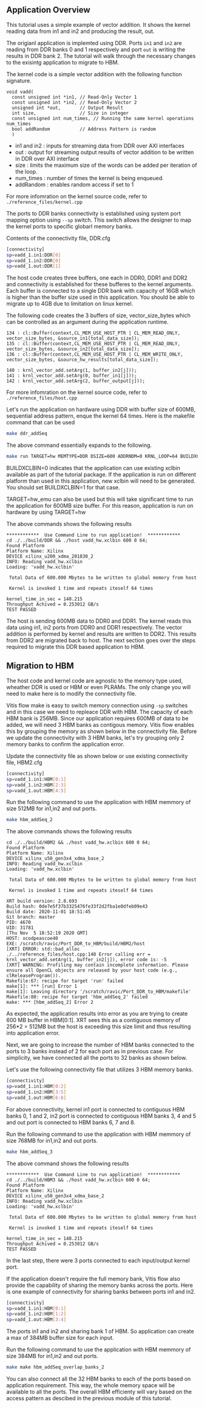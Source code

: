 ## Application Overview

This tutorial uses a simple example of vector addition. It shows the  kernel reading data from in1 and in2 and producing the result, out.

The origianl application is implemted using DDR. Ports `in1` and `in2` are reading from DDR banks 0 and 1 respectively and port `out` is writing the results in DDR bank 2. The tutorial will walk through the necessary changes to the exisintg application to migrate to HBM.

The kernel code is a simple vector addition with the following function signature. 

```
void vadd(
  const unsigned int *in1, // Read-Only Vector 1
  const unsigned int *in2, // Read-Only Vector 2
  unsigned int *out,       // Output Result
  int size,                // Size in integer
  const unsigned int num_times, // Running the same kernel operations num_times
  bool addRandom           // Address Pattern is random
  )

```
- in1 and in2 : inputs for streaming data from DDR over AXI interfaces
- out         : output for streaming output results of vector addition to be written in DDR over AXI interface
- size        : limits the maximum size of the words can be added per iteration of the loop.
- num_times   : number of times the kernel is being enqueued.
- addRandom   : enables random access if set to 1

For more infomration on the kernel source code, refer to  `./reference_files/kernel.cpp`

The ports to DDR banks connectivity is established using system port mapping option using `--sp` switch. This switch allows the designer to map the kernel ports to specific globarl memory banks. 

Contents of the connectivity file, DDR.cfg

```bash
[connectivity]
sp=vadd_1.in1:DDR[0]
sp=vadd_1.in2:DDR[0]
sp=vadd_1.out:DDR[1]
```

The host code creates three buffers, one each in DDR0, DDR1 and DDR2 and connectivity is established for these bufferes to the kernel arguments. Each buffer is connected to a single DDR bank with capacity of 16GB which is higher than the buffer size used in this application. You should be able to migrate up to 4GB due to limitation on linux kernel. 

The following code creates the 3 buffers of size, vector_size_bytes which can be controlled as an argument during the application runtime. 

```
134 : cl::Buffer(context,CL_MEM_USE_HOST_PTR | CL_MEM_READ_ONLY, vector_size_bytes, &source_in1[total_data_size]);
135 : cl::Buffer(context,CL_MEM_USE_HOST_PTR | CL_MEM_READ_ONLY, vector_size_bytes, &source_in2[total_data_size]);
136 : cl::Buffer(context,CL_MEM_USE_HOST_PTR | CL_MEM_WRITE_ONLY, vector_size_bytes, &source_hw_results[total_data_size]);
```

```
140 : krnl_vector_add.setArg(1, buffer_in2[j]));
141 : krnl_vector_add.setArg(0, buffer_in1[j]));
142 : krnl_vector_add.setArg(2, buffer_output[j]));
```

For more infomration on the kernel source code, refer to  `./reference_files/host.cpp`

Let's run the application on hardware using DDR with buffer size of 600MB, sequential address pattern, enque the kernel 64 times. Here is the makefile command that can be used 


``` bash
make ddr_addSeq
```

The above command essentially expands to the following. 

``` bash
make run TARGET=hw MEMTYPE=DDR DSIZE=600 ADDRNDM=0 KRNL_LOOP=64 BUILDXCLBIN=0
```

BUILDXCLBIN=0 indicates that the application can use existing xclbin available as part of the tutorial package. If the application is run on different platform than used in this application, new xclbin will need to be generated. You should set BUILDXCLBIN=1 for that case. 

TARGET=hw_emu can also be used but this will take significant time to run the application for 600MB size buffer. For this reason, application is run on hardware by using TARGET=hw 


The above commands shows the following results 

```
************  Use Command Line to run application!  ************
cd ./../build/DDR && ./host vadd_hw.xclbin 600 0 64;
Found Platform
Platform Name: Xilinx
DEVICE xilinx_u200_xdma_201830_2
INFO: Reading vadd_hw.xclbin
Loading: 'vadd_hw.xclbin'

 Total Data of 600.000 Mbytes to be written to global memory from host
 
 Kernel is invoked 1 time and repeats iteself 64 times 

kernel_time_in_sec = 148.215
Throughput Achived = 0.253012 GB/s
TEST PASSED
```

The host is sending 600MB data to DDR0 and DDR1. The kernel reads this data using in1, in2 ports from DDR0 and DDR1 respectively. The vector addition is performed by kernel and results are written to DDR2. This results from DDR2 are migrated back to host. The next section goes over the steps required to migrate this DDR based application to HBM.  

## Migration to HBM

The host code and kernel code are agnostic to the memory type used, wheather DDR is used or HBM or even PLRAMs. The only change you will need to make here is to modify the connectivity file. 

Vitis flow make is easy to switch memory connection using `-sp` switches and in this case we need to repleace DDR with HBM. The capacity of each HBM bank is 256MB. Since our application requires 600MB of data to be added, we will need 3 HBM banks as contigous memory. Vitis flow enables this by grouping the memory as shown below in the connectivity file. 
Before we update the connectivity with 3 HBM banks, let's try grouping only 2 memory banks to confirm the application error.  

Update the connectivity file as shown below or use existing connectivity file, HBM2.cfg

```bash
[connectivity]
sp=vadd_1.in1:HBM[0:1]
sp=vadd_1.in2:HBM[2:3]
sp=vadd_1.out:HBM[4:5]
```
Run the following command to use the application with HBM memmory of size 512MB for in1,in2 and out ports.

``` bash
make hbm_addSeq_2
```
The above commands shows the following results 

```
cd ./../build/HBM2 && ./host vadd_hw.xclbin 600 0 64;
Found Platform
Platform Name: Xilinx
DEVICE xilinx_u50_gen3x4_xdma_base_2
INFO: Reading vadd_hw.xclbin
Loading: 'vadd_hw.xclbin'

 Total Data of 600.000 Mbytes to be written to global memory from host
 
 Kernel is invoked 1 time and repeats iteself 64 times 

XRT build version: 2.8.693
Build hash: 0de7e5f37b3325476fe33f2d2fba1e0dfeb09e43
Build date: 2020-11-01 18:51:45
Git branch: master
PID: 4670
UID: 31781
[Thu Nov  5 18:52:19 2020 GMT]
HOST: xcodpeascoe40
EXE: /scratch/ravic/Port_DDR_to_HBM/build/HBM2/host
[XRT] ERROR: std::bad_alloc
./../reference_files/host.cpp:140 Error calling err = krnl_vector_add.setArg(1, buffer_in2[j]), error code is: -5
[XRT] WARNING: Profiling may contain incomplete information. Please ensure all OpenCL objects are released by your host code (e.g., clReleaseProgram()).
Makefile:67: recipe for target 'run' failed
make[1]: *** [run] Error 1
make[1]: Leaving directory '/scratch/ravic/Port_DDR_to_HBM/makefile'
Makefile:80: recipe for target 'hbm_addSeq_2' failed
make: *** [hbm_addSeq_2] Error 2
```

As expected, the application results into error as you are trying to create 600 MB buffer in HBM[0:1]. XRT sees this as a contiguous memory of 256*2 = 512MB but the host is exceeding this size limit and thus resulting into application error. 

Next, we are going to increase the number of HBM banks connected to the ports to 3 banks instead of 2 for each port as in previous case. For simplicity, we have connected all the ports to 32 banks as shown below. 

Let's use the following connectivity file that utilizes 3 HBM memory banks. 

```bash
[connectivity]
sp=vadd_1.in1:HBM[0:2]
sp=vadd_1.in2:HBM[3:5]
sp=vadd_1.out:HBM[6:8]
```

For above connectivity, kernel in1 port is connected to contiguous HBM banks 0, 1 and 2, in2 port is connected to contiguous HBM banks 3, 4 and 5 and out port is connected to HBM banks 6, 7 and 8.

Run the following command to use the application with HBM memmory of size 768MB for in1,in2 and out ports.

``` bash
make hbm_addSeq_3
```

The above command shows the following results

```
************  Use Command Line to run application!  ************
cd ./../build/HBM3 && ./host vadd_hw.xclbin 600 0 64;
Found Platform
Platform Name: Xilinx
DEVICE xilinx_u50_gen3x4_xdma_base_2
INFO: Reading vadd_hw.xclbin
Loading: 'vadd_hw.xclbin'

 Total Data of 600.000 Mbytes to be written to global memory from host
 
 Kernel is invoked 1 time and repeats iteself 64 times 

kernel_time_in_sec = 148.215
Throughput Achived = 0.253012 GB/s
TEST PASSED
```

In the last step, there were 3 ports connected to each input/output kernel port. 


If the application doesn't require the full memory bank, Vitis flow also provide the capability of sharing the memory banks across the ports. Here is one example of connectivity for sharing banks between ports in1 and in2.

```bash
[connectivity]
sp=vadd_1.in1:HBM[0:1]
sp=vadd_1.in2:HBM[1:2]
sp=vadd_1.out:HBM[3:4]
```

The ports in1 and in2 and sharing bank 1 of HBM. So application can create a max of 384MB buffer size for each input. 

Run the following command to use the application with HBM memmory of size 384MB for in1,in2 and out ports.

``` bash
make make hbm_addSeq_overlap_banks_2
```



You can also connect all the 32 HBM banks to each of the ports based on application requirement. This way, the whole memory space will be available to all the ports. The overall HBM efficienty will vary based on the access pattern as descibed in the previous module of this tutorial. 


